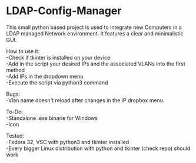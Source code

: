 # LDAP-Config-Manager
This small python based project is used to integrate new Computers in a LDAP managed Network environment. It features a clear and minimalistic GUI.


How to use it:  
-Check if tkinter is installed on your device  
-Add in the script your desired IPs and the associated VLANs into the first method  
-Add IPs in the dropdown menu  
-Execute the script via python3 command  


Bugs:  
 -Vlan name doesn't reload after changes in the IP dropbox menu.

To-Do:  
 -Standalone .exe binarie for Windows  
-Icon  

Tested:  
 -Fedora 32, VSC with python3 and tkinter installed  
 -Every bigger Linux distribution with python and tkinter (check repo) should work  
